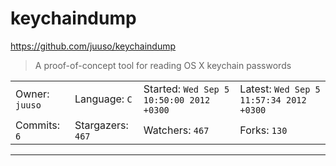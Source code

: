 # keychaindump

https://github.com/juuso/keychaindump
<blockquote>
A proof-of-concept tool for reading OS X keychain passwords
</blockquote>

<table>
<tr><td>Owner: <code>juuso</code></td>
    <td>Language: <code>C</code></td>
    <td>Started: <code>Wed Sep 5 10:50:00 2012 +0300</code></td>
    <td>Latest: <code>Wed Sep 5 11:57:34 2012 +0300</code></td></tr>
<tr><td>Commits: <code>6</code></td>
    <td>Stargazers: <code>467</code></td>
    <td>Watchers: <code>467</code></td>
    <td>Forks: <code>130</code></td></tr>
</table>

---

